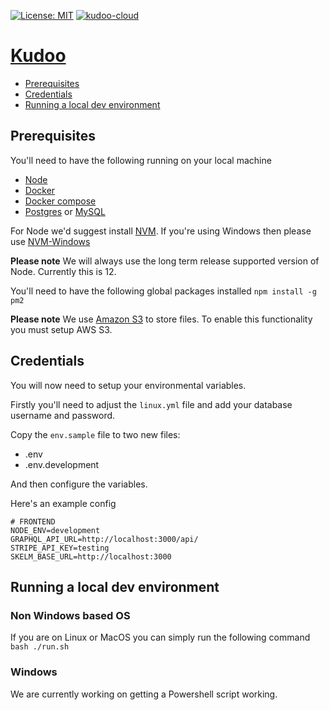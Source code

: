 [![License: MIT](https://img.shields.io/badge/License-MIT-yellow.svg)](https://opensource.org/licenses/MIT)
[![kudoo-cloud](https://circleci.com/gh/kudoo-cloud>/kudoo.svg?style=svg)]()

# [Kudoo](https://kudoo.io)
 
  - [Prerequisites](#prerequisites)
  - [Credentials](#credentials)
  - [Running a local dev environment](#running-a-local-dev-environment)

## Prerequisites
You'll need to have the following running on your local machine
* [Node](https://nodejs.org/en/)
* [Docker](https://www.docker.com/)
* [Docker compose](https://docs.docker.com/compose/)
* [Postgres](https://www.postgresql.org/) or [MySQL](https://www.mysql.com/)

For Node we'd suggest install [NVM](https://github.com/nvm-sh/nvm). If you're using Windows then please use [NVM-Windows](https://github.com/coreybutler/nvm-windows)

**Please note** We will always use the long term release supported version of Node. Currently this is 12.

You'll need to have the following global packages installed
`npm install -g pm2`

**Please note** We use [Amazon S3](https://aws.amazon.com/s3/) to store files. To enable this functionality you must setup AWS S3.
 
## Credentials
You will now need to setup your environmental variables.

Firstly you'll need to adjust the `linux.yml` file and add your database username and password.

Copy the `env.sample` file to two new files:
* .env
* .env.development

And then configure the variables.

Here's an example config
```.env
# FRONTEND
NODE_ENV=development
GRAPHQL_API_URL=http://localhost:3000/api/
STRIPE_API_KEY=testing
SKELM_BASE_URL=http://localhost:3000
```

## Running a local dev environment
### Non Windows based OS
If you are on Linux or MacOS you can simply run the following command
`bash ./run.sh`

### Windows
We are currently working on getting a Powershell script working.